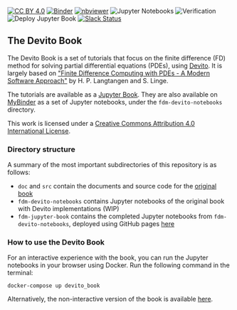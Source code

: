 [cc-by]: http://creativecommons.org/licenses/by/4.0/
[cc-by-shield]: https://img.shields.io/badge/License-CC%20BY%204.0-lightgrey.svg

[![CC BY 4.0][cc-by-shield]][cc-by]
[![Binder](https://mybinder.org/badge_logo.svg)](https://mybinder.org/v2/gh/devitocodes/devito_book/master)
[![nbviewer](https://raw.githubusercontent.com/jupyter/design/master/logos/Badges/nbviewer_badge.svg)](https://nbviewer.jupyter.org/github/devitocodes/devito_book/tree/master/)
![Jupyter Notebooks](https://github.com/devitocodes/devito_book/workflows/Jupyter%20Notebooks/badge.svg)
![Verification](https://github.com/devitocodes/devito_book/workflows/Verification/badge.svg)
![Deploy Jupyter Book](https://github.com/devitocodes/devito_book/workflows/Deploy%20Jupyter%20Book/badge.svg)
[![Slack Status](https://img.shields.io/badge/chat-on%20slack-%2336C5F0)](https://opesci-slackin.now.sh)


## The Devito Book

The Devito Book is a set of tutorials that focus on the finite difference (FD) method for solving partial differential equations (PDEs), using [Devito](https://github.com/devitocodes/devito). It is largely based on ["Finite Difference Computing with PDEs - A Modern Software Approach"](https://github.com/hplgit/fdm-book) by H. P. Langtangen and S. Linge.

The tutorials are available as a [Jupyter Book](https://devitoproject.org/devito_book). They are also available on [MyBinder](https://mybinder.org/v2/gh/devitocodes/devito_book/master) as a set of Jupyter notebooks, under the `fdm-devito-notebooks` directory.

This work is licensed under a
[Creative Commons Attribution 4.0 International License][cc-by].

### Directory structure

A summary of the most important subdirectories of this repository is as follows:

* `doc` and `src` contain the documents and source code for the [original book](https://github.com/hplgit/fdm-book)
* `fdm-devito-notebooks` contains Jupyter notebooks of the original book with Devito implementations (WIP)
* `fdm-jupyter-book` contains the completed Jupyter notebooks from `fdm-devito-notebooks`, deployed using GitHub pages [here](https://devitoproject.org/devito_book)

### How to use the Devito Book

For an interactive experience with the book, you can run the Jupyter notebooks in your browser using Docker. Run the following command in the terminal:

```
docker-compose up devito_book
```

Alternatively, the non-interactive version of the book is available [here](https://devitoproject.org/devito_book).
